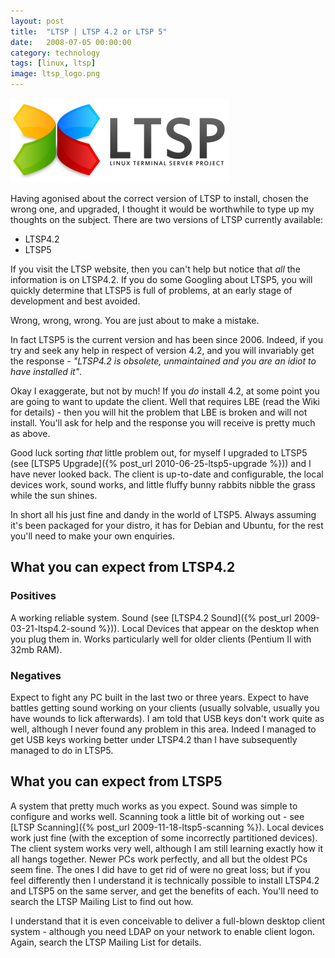 ```yaml
---
layout: post
title:  "LTSP | LTSP 4.2 or LTSP 5"
date:   2008-07-05 00:00:00
category: technology
tags: [linux, ltsp]
image: ltsp_logo.png
---
```


<img src="/assets/ltsp_logo.png" class="image-right">

Having agonised about the correct version of LTSP to install, chosen the wrong one, and upgraded, I thought it would be worthwhile to type up my thoughts on the subject. There are two versions of LTSP currently available:

   * LTSP4.2
   * LTSP5

If you visit the LTSP website, then you can't help but notice that *all* the information is on LTSP4.2.  If you do some Googling about LTSP5, you will quickly determine that LTSP5 is full of problems, at an early stage of development and best avoided.

Wrong, wrong, wrong.  You are just about to make a mistake.

<!--more-->

In fact LTSP5 is the current version and has been since 2006.  Indeed, if you try and seek any help in respect of version 4.2, and you will invariably get the response - *"LTSP4.2 is obsolete, unmaintained and you are an idiot to have installed it"*.

Okay I exaggerate, but not by much!  If you *do* install 4.2, at some point you are going to want to update the client.  Well that requires LBE (read the Wiki for details) - then you will hit the problem that LBE is broken and will not install.  You'll ask for help and the response you will receive is pretty much as above.

Good luck sorting *that* little problem out, for myself I upgraded to LTSP5 (see [LTSP5 Upgrade]({% post_url 2010-06-25-ltsp5-upgrade %})) and I have never looked back.  The client is up-to-date and configurable, the local devices work, sound works, and little fluffy bunny rabbits nibble the grass while the sun shines.

In short all his just fine and dandy in the world of LTSP5.  Always assuming it's been packaged for your distro, it has for Debian and Ubuntu, for the rest you'll need to make your own enquiries.

## What you can expect from LTSP4.2

### Positives

A working reliable system.  Sound (see [LTSP4.2 Sound]({% post_url 2009-03-21-ltsp4.2-sound %})).  Local Devices that appear on the desktop when you plug them in.  Works particularly well for older clients (Pentium II with 32mb RAM).

### Negatives

Expect to fight any PC built in the last two or three years.  Expect to have battles getting sound working on your clients (usually solvable, usually you have wounds to lick afterwards).  I am told that USB keys don't work quite as well, although I never found any problem in this area.  Indeed I managed to get USB keys working better under LTSP4.2 than I have subsequently managed to do in LTSP5.

## What you can expect from LTSP5

A system that pretty much works as you expect.  Sound was simple to configure and works well.  Scanning took a little bit of working out - see [LTSP Scanning]({% post_url 2009-11-18-ltsp5-scanning %}).
Local devices work just fine (with the exception of some incorrectly partitioned devices).  The client system works very well, although I am still learning exactly how it all hangs together.  Newer PCs work perfectly, and all but the oldest PCs seem fine.  The ones I did have to get rid of were no great loss; but if you feel differently then I understand it is technically possible to install LTSP4.2 and LTSP5 on the same server, and get the benefits of each.  You'll need to search the LTSP Mailing List to find out how.

I understand that it is even conceivable to deliver a full-blown desktop client system - although you need LDAP on your network to enable client logon.  Again, search the LTSP Mailing List for details.

